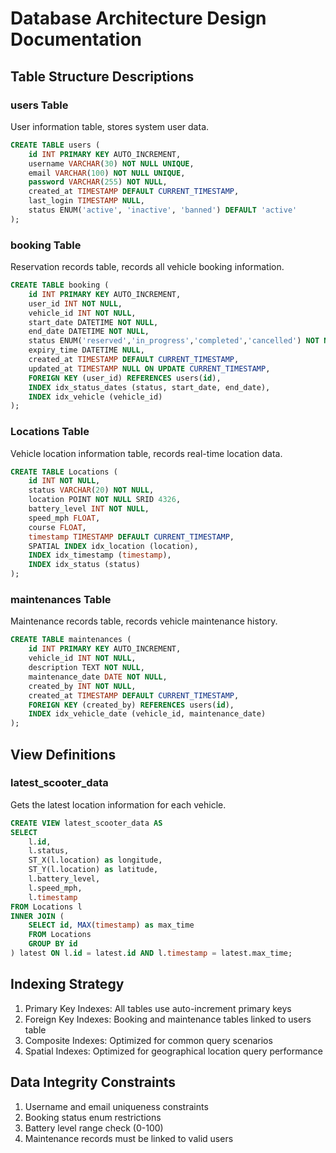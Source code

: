 # Database Architecture Design Documentation

## Table Structure Descriptions

### users Table
User information table, stores system user data.

```sql
CREATE TABLE users (
    id INT PRIMARY KEY AUTO_INCREMENT,
    username VARCHAR(30) NOT NULL UNIQUE,
    email VARCHAR(100) NOT NULL UNIQUE,
    password VARCHAR(255) NOT NULL,
    created_at TIMESTAMP DEFAULT CURRENT_TIMESTAMP,
    last_login TIMESTAMP NULL,
    status ENUM('active', 'inactive', 'banned') DEFAULT 'active'
);
```

### booking Table
Reservation records table, records all vehicle booking information.

```sql
CREATE TABLE booking (
    id INT PRIMARY KEY AUTO_INCREMENT,
    user_id INT NOT NULL,
    vehicle_id INT NOT NULL,
    start_date DATETIME NOT NULL,
    end_date DATETIME NOT NULL,
    status ENUM('reserved','in_progress','completed','cancelled') NOT NULL,
    expiry_time DATETIME NULL,
    created_at TIMESTAMP DEFAULT CURRENT_TIMESTAMP,
    updated_at TIMESTAMP NULL ON UPDATE CURRENT_TIMESTAMP,
    FOREIGN KEY (user_id) REFERENCES users(id),
    INDEX idx_status_dates (status, start_date, end_date),
    INDEX idx_vehicle (vehicle_id)
);
```

### Locations Table
Vehicle location information table, records real-time location data.

```sql
CREATE TABLE Locations (
    id INT NOT NULL,
    status VARCHAR(20) NOT NULL,
    location POINT NOT NULL SRID 4326,
    battery_level INT NOT NULL,
    speed_mph FLOAT,
    course FLOAT,
    timestamp TIMESTAMP DEFAULT CURRENT_TIMESTAMP,
    SPATIAL INDEX idx_location (location),
    INDEX idx_timestamp (timestamp),
    INDEX idx_status (status)
);
```

### maintenances Table
Maintenance records table, records vehicle maintenance history.

```sql
CREATE TABLE maintenances (
    id INT PRIMARY KEY AUTO_INCREMENT,
    vehicle_id INT NOT NULL,
    description TEXT NOT NULL,
    maintenance_date DATE NOT NULL,
    created_by INT NOT NULL,
    created_at TIMESTAMP DEFAULT CURRENT_TIMESTAMP,
    FOREIGN KEY (created_by) REFERENCES users(id),
    INDEX idx_vehicle_date (vehicle_id, maintenance_date)
);
```

## View Definitions

### latest_scooter_data
Gets the latest location information for each vehicle.

```sql
CREATE VIEW latest_scooter_data AS
SELECT 
    l.id,
    l.status,
    ST_X(l.location) as longitude,
    ST_Y(l.location) as latitude,
    l.battery_level,
    l.speed_mph,
    l.timestamp
FROM Locations l
INNER JOIN (
    SELECT id, MAX(timestamp) as max_time
    FROM Locations
    GROUP BY id
) latest ON l.id = latest.id AND l.timestamp = latest.max_time;
```

## Indexing Strategy

1. Primary Key Indexes: All tables use auto-increment primary keys
2. Foreign Key Indexes: Booking and maintenance tables linked to users table
3. Composite Indexes: Optimized for common query scenarios
4. Spatial Indexes: Optimized for geographical location query performance

## Data Integrity Constraints

1. Username and email uniqueness constraints
2. Booking status enum restrictions
3. Battery level range check (0-100)
4. Maintenance records must be linked to valid users 